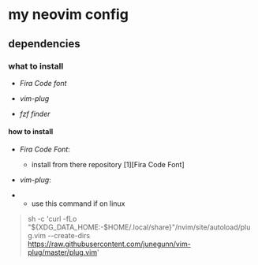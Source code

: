 # my neovim config

## dependencies

### what to install

* _Fira Code font_

* _vim-plug_

* _fzf finder_

#### how to install

* _Fira Code Font_:
  * install from there repository [1][Fira Code Font]

* _vim-plug_:
*
  * use this command if on linux
  
 >sh -c 'curl -fLo "${XDG_DATA_HOME:-$HOME/.local/share}"/nvim/site/autoload/plu
 g.vim --create-dirs \
       https://raw.githubusercontent.com/junegunn/vim-plug/master/plug.vim'
